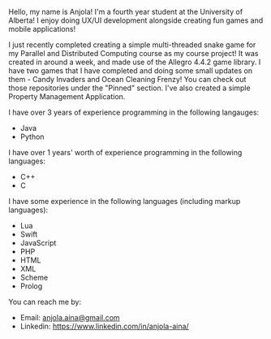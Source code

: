 Hello, my name is Anjola! I'm a fourth year student at the University of Alberta! I enjoy doing UX/UI development alongside creating fun games and mobile applications!

I just recently completed creating a simple multi-threaded snake game for my Parallel and Distributed Computing course as my course project! It was created in around a week, and made use of the Allegro 4.4.2 game library. I have two games that I have completed and doing some small updates on them - Candy Invaders and Ocean Cleaning Frenzy! You can check out those repositories under the "Pinned" section. I've also created a simple Property Management Application.

I have over 3 years of experience programming in the following langauges:
  - Java
  - Python

I have over 1 years' worth of experience programming in the following languages:
  - C++
  - C

I have some experience in the following languages (including markup languages):
  - Lua
  - Swift
  - JavaScript
  - PHP
  - HTML
  - XML
  - Scheme
  - Prolog

You can reach me by:
  - Email: anjola.aina@gmail.com
  - Linkedin: https://www.linkedin.com/in/anjola-aina/
 
<!---
anj0la/anj0la is a ✨ special ✨ repository because its `README.md` (this file) appears on your GitHub profile.
You can click the Preview link to take a look at your changes.
--->

